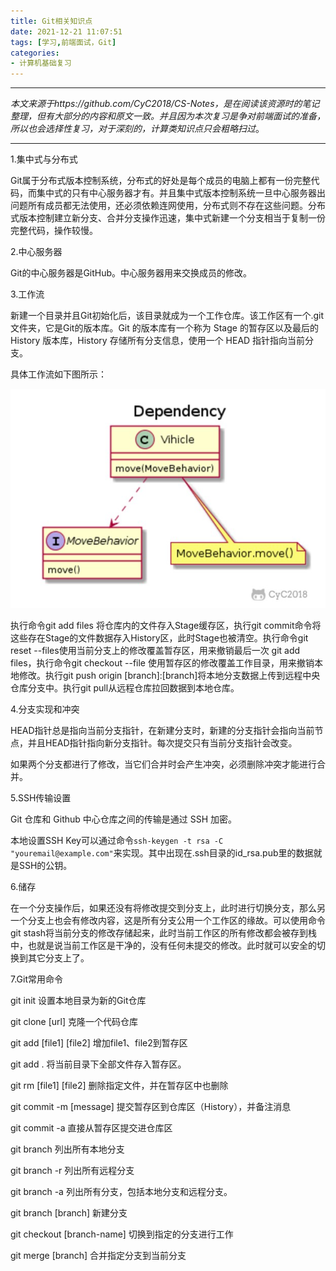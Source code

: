 ```yaml
---
title: Git相关知识点
date: 2021-12-21 11:07:51
tags: [学习,前端面试，Git]
categories:
- 计算机基础复习
---
```


------

*本文来源于https://github.com/CyC2018/CS-Notes，是在阅读该资源时的笔记整理，但有大部分的内容和原文一致。并且因为本次复习是争对前端面试的准备，所以也会选择性复习，对于深刻的，计算类知识点只会粗略扫过*。

------

1.集中式与分布式

Git属于分布式版本控制系统，分布式的好处是每个成员的电脑上都有一份完整代码，而集中式的只有中心服务器才有。并且集中式版本控制系统一旦中心服务器出问题所有成员都无法使用，还必须依赖连网使用，分布式则不存在这些问题。分布式版本控制建立新分支、合并分支操作迅速，集中式新建一个分支相当于复制一份完整代码，操作较慢。

2.中心服务器

Git的中心服务器是GitHub。中心服务器用来交换成员的修改。

3.工作流

新建一个目录并且Git初始化后，该目录就成为一个工作仓库。该工作区有一个.git文件夹，它是Git的版本库。Git 的版本库有一个称为 Stage 的暂存区以及最后的 History 版本库，History 存储所有分支信息，使用一个 HEAD 指针指向当前分支。

具体工作流如下图所示：

![](/images/react/2021122111.png)

执行命令git add files 将仓库内的文件存入Stage缓存区，执行git commit命令将这些存在Stage的文件数据存入History区，此时Stage也被清空。执行命令git reset --files使用当前分支上的修改覆盖暂存区，用来撤销最后一次 git add files，执行命令git checkout --file 使用暂存区的修改覆盖工作目录，用来撤销本地修改。执行git push origin [branch]:[branch]将本地分支数据上传到远程中央仓库分支中。执行git pull从远程仓库拉回数据到本地仓库。

4.分支实现和冲突

HEAD指针总是指向当前分支指针，在新建分支时，新建的分支指针会指向当前节点，并且HEAD指针指向新分支指针。每次提交只有当前分支指针会改变。

如果两个分支都进行了修改，当它们合并时会产生冲突，必须删除冲突才能进行合并。

5.SSH传输设置

Git 仓库和 Github 中心仓库之间的传输是通过 SSH 加密。

本地设置SSH Key可以通过命令`ssh-keygen -t rsa -C "youremail@example.com"`来实现。其中出现在.ssh目录的id_rsa.pub里的数据就是SSH的公钥。

6.储存

在一个分支操作后，如果还没有将修改提交到分支上，此时进行切换分支，那么另一个分支上也会有修改内容，这是所有分支公用一个工作区的缘故。可以使用命令git stash将当前分支的修改存储起来，此时当前工作区的所有修改都会被存到栈中，也就是说当前工作区是干净的，没有任何未提交的修改。此时就可以安全的切换到其它分支上了。

7.Git常用命令

git init 设置本地目录为新的Git仓库

git clone [url] 克隆一个代码仓库

git add [file1] [file2] 增加file1、file2到暂存区

git add . 将当前目录下全部文件存入暂存区。

git rm [file1] [file2] 删除指定文件，并在暂存区中也删除

git commit -m [message] 提交暂存区到仓库区（History），并备注消息

git commit -a 直接从暂存区提交进仓库区

git branch 列出所有本地分支

git branch -r 列出所有远程分支

git branch -a 列出所有分支，包括本地分支和远程分支。

git branch [branch] 新建分支

git checkout [branch-name] 切换到指定的分支进行工作

git merge [branch] 合并指定分支到当前分支